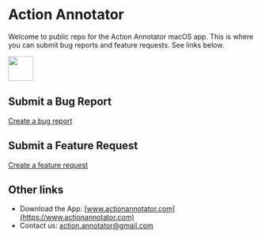 # Action Annotator

Welcome to public repo for the Action Annotator macOS app. This is where you can submit bug reports and feature requests. See links below.

<!-- ![Demo of Action Annotator](demo.gif) -->
<img src="/demo.gif" height="50vh"/>

## Submit a Bug Report

[Create a bug report](https://github.com/jaxony/action-annotator/issues/new?assignees=jaxony&labels=bug&template=bug_report.md&title=Bug%3A+%5Bplease+replace+with+summary%5D)

## Submit a Feature Request

[Create a feature request](https://github.com/jaxony/action-annotator/issues/new?assignees=jaxony&labels=enhancement&template=feature_request.md&title=Feature%3A+%5Bplease+replace+with+summary%5D)

## Other links

- Download the App: [www.actionannotator.com](https://www.actionannotator.com)
- Contact us: action.annotator@gmail.com